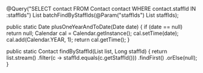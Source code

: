 @Query("SELECT contact FROM Contact contact WHERE contact.staffId IN :staffIds")
List<Contact> batchFindByStaffIds(@Param("staffIds") List<String> staffIds);



public static Date plusOneYearAndToDate(Date date) {
        if (date == null) return null;
        Calendar cal = Calendar.getInstance();
        cal.setTime(date);
        cal.add(Calendar.YEAR, 1);
        return cal.getTime();
    }


public static Contact findByStaffId(List<Contact> list, Long staffId) {
    return list.stream()
        .filter(c -> staffId.equals(c.getStaffId()))
        .findFirst()
        .orElse(null);
}

